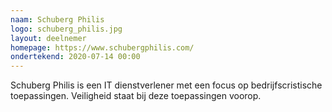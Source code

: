 ```yaml
---
naam: Schuberg Philis
logo: schuberg_philis.jpg
layout: deelnemer
homepage: https://www.schubergphilis.com/
ondertekend: 2020-07-14 00:00
---
```

Schuberg Philis is een IT dienstverlener met een focus op bedrijfscristische toepassingen. Veiligheid staat bij deze toepassingen voorop.